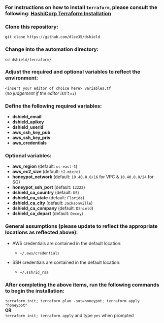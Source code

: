 ### For instructions on how to install `terraform`, please consult the following: [HashiCorp Terraform Installation](https://learn.hashicorp.com/tutorials/terraform/install-cli)  

### Clone this repository:
`git clone https://github.com/dlee35/dshield`

### Change into the automation directory:
`cd dshield/terraform/`

### Adjust the required and optional variables to reflect the environment:
`<insert your editor of choice here> variables.tf `  
(_no judgement if the editor isn't `vi`_)

### Define the following **required** variables:
- **dshield_email**
- **dshield_apikey**
- **dshield_userid**
- **aws_ssh_key_pub**
- **aws_ssh_key_priv**
- **aws_credentials**

### Optional variables:
- **aws_region** (default: `us-east-1`)
- **aws_ec2_size** (default: `t2.micro`)
- **honeypot_network** (default: `10.40.0.0/16` for VPC & `10.40.0.0/24` for SG)
- **honeypot_ssh_port** (default: `12222`)
- **dshield_ca_country** (default: `US`)
- **dshield_ca_state** (default: `Florida`)
- **dshield_ca_city** (default: `Jacksonville`)
- **dshield_ca_company** (default: `DShield`)
- **dshield_ca_depart** (default: `Decoy`)

### General assumptions (**please update to reflect the appropriate locations as reflected above**):
- AWS credentials are contained in the default location: 
  - `~/.aws/credentials`

- SSH credentials are contained in the default location: 
  - `~/.ssh/id_rsa`

### After completing the above items, run the following commands to begin the installation:
```terraform init; terraform plan -out=honeypot; terraform apply "honeypot"```  
**OR**  
```terraform init; terraform apply``` and type `yes` when prompted
